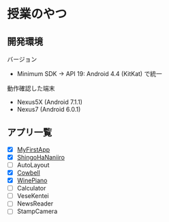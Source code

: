 # 授業のやつ

## 開発環境

バージョン
- Minimum SDK -> API 19: Android 4.4 (KitKat) で統一

動作確認した端末
- Nexus5X (Android 7.1.1)
- Nexus7  (Android 6.0.1)

## アプリ一覧

- [x] [MyFirstApp](android/MyFirstApp)
- [x] [ShingoHaNaniiro](android/ShingoHaNaniiro)
- [ ] AutoLayout
- [x] [Cowbell](android/Cowbell)
- [x] [WinePiano](android/WinePiano)
- [ ] Calculator
- [ ] VeseKentei
- [ ] NewsReader
- [ ] StampCamera
